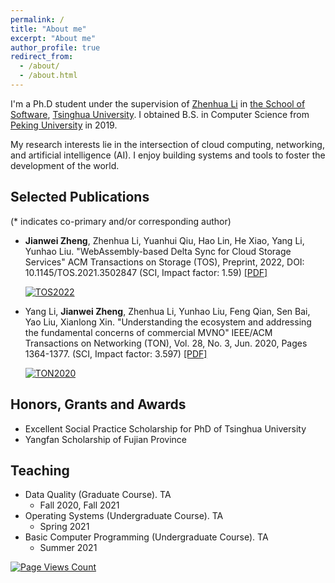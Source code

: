 ```yaml
---
permalink: /
title: "About me"
excerpt: "About me"
author_profile: true
redirect_from: 
  - /about/
  - /about.html
---
```


I'm a Ph.D student under the supervision of [Zhenhua Li](http://www.greenorbs.org/people/lzh/) in [the School of Software](https://www.thss.tsinghua.edu.cn/), [Tsinghua University](http://info.tsinghua.edu.cn/index.jsp). I obtained B.S. in Computer Science from [Peking University](https://www.pku.edu.cn/) in 2019.

My research interests lie in the intersection of cloud computing, networking, and artificial intelligence (AI). I enjoy building systems and tools to foster the development of the world.

    
## Selected Publications

(* indicates co-primary and/or corresponding author)

- **Jianwei Zheng**, Zhenhua Li, Yuanhui Qiu, Hao Lin, He Xiao, Yang Li, Yunhao Liu. "WebAssembly-based Delta Sync for Cloud Storage Services" ACM Transactions on Storage (TOS), Preprint, 2022, DOI: 10.1145/TOS.2021.3502847 (SCI, Impact factor: 1.59) [[PDF]]({{site.baseurl}}/static/files/WASM_based_delta_sync.pdf)
    
    [![TOS2022](https://img.shields.io/badge/TOS-2022-brightgreen.svg)](https://dl.acm.org/journal/tos)

- Yang Li, **Jianwei Zheng**, Zhenhua Li, Yunhao Liu, Feng Qian, Sen Bai, Yao Liu, Xianlong Xin. "Understanding the ecosystem and addressing the fundamental concerns of commercial MVNO" IEEE/ACM Transactions on Networking (TON), Vol. 28, No. 3, Jun. 2020, Pages 1364-1377. (SCI, Impact factor: 3.597) [[PDF]]({{site.baseurl}}/static/files/TON20_Xiaomi_MVNO.pdf) 

    [![TON2020](https://img.shields.io/badge/TON-2020-brightgreen.svg)](https://dl.acm.org/journal/ton)

## Honors, Grants and Awards

+ Excellent Social Practice Scholarship for PhD of Tsinghua University
+ Yangfan Scholarship of Fujian Province

## Teaching

* Data Quality (Graduate Course). TA
    * Fall 2020, Fall 2021
* Operating Systems (Undergraduate Course). TA
    * Spring 2021
* Basic Computer Programming (Undergraduate Course). TA
    * Summer 2021

<!-- ## Others

{% for post in site.posts %}
+ [{{ post.title }}]({{ site.baseurl }}{{ post.url }}) {{ post.date | date_to_string }}
{% endfor %} -->

<script async defer src="https://buttons.github.io/buttons.js"></script>

[![Page Views Count](https://badges.toozhao.com/badges/01F30E9P572HTSKH6CC7PA90YG/green.svg)](https://badges.toozhao.com/stats/01F30E9P572HTSKH6CC7PA90YG "Get your own page views count badge on badges.toozhao.com")
